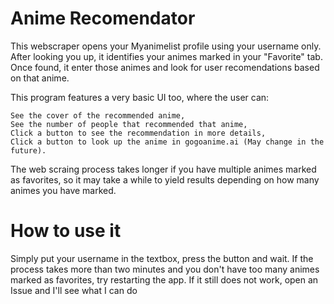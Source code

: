 # Anime Recomendator
This webscraper opens your Myanimelist profile using your username only.
After looking you up, it identifies your animes marked in your "Favorite" tab.
Once found, it enter those animes and look for user recomendations based on that anime.

This program features a very basic UI too, where the user can:
  
    See the cover of the recommended anime,
    See the number of people that recommended that anime,
    Click a button to see the recommendation in more details,
    Click a button to look up the anime in gogoanime.ai (May change in the future).
    
The web scraing process takes longer if you have multiple animes marked as favorites, so it may take a while to yield results depending on how many animes you have marked.

# How to use it

Simply put your username in the textbox, press the button and wait. If the process takes more than two minutes and you don't have too many animes marked as favorites, try restarting the app. If it still does not work, open an Issue and I'll see what I can do
